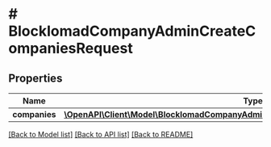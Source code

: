 # # BlockIomadCompanyAdminCreateCompaniesRequest

## Properties

Name | Type | Description | Notes
------------ | ------------- | ------------- | -------------
**companies** | [**\OpenAPI\Client\Model\BlockIomadCompanyAdminCreateCompaniesRequestCompaniesInner[]**](BlockIomadCompanyAdminCreateCompaniesRequestCompaniesInner.md) |  |

[[Back to Model list]](../../README.md#models) [[Back to API list]](../../README.md#endpoints) [[Back to README]](../../README.md)

